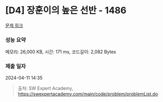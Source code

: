# [D4] 장훈이의 높은 선반 - 1486 

[문제 링크](https://swexpertacademy.com/main/code/problem/problemDetail.do?contestProbId=AV2b7Yf6ABcBBASw) 

### 성능 요약

메모리: 26,000 KB, 시간: 171 ms, 코드길이: 2,082 Bytes

### 제출 일자

2024-04-11 14:35



> 출처: SW Expert Academy, https://swexpertacademy.com/main/code/problem/problemList.do